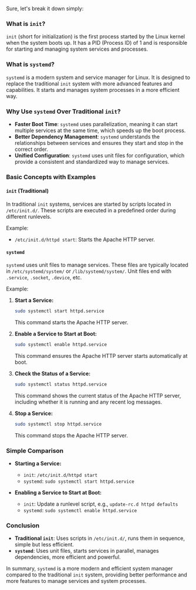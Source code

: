 Sure, let's break it down simply:

### What is `init`?

`init` (short for initialization) is the first process started by the Linux kernel when the system boots up. It has a PID (Process ID) of 1 and is responsible for starting and managing system services and processes.

### What is `systemd`?

`systemd` is a modern system and service manager for Linux. It is designed to replace the traditional `init` system with more advanced features and capabilities. It starts and manages system processes in a more efficient way.

### Why Use `systemd` Over Traditional `init`?

- **Faster Boot Time**: `systemd` uses parallelization, meaning it can start multiple services at the same time, which speeds up the boot process.
- **Better Dependency Management**: `systemd` understands the relationships between services and ensures they start and stop in the correct order.
- **Unified Configuration**: `systemd` uses unit files for configuration, which provide a consistent and standardized way to manage services.

### Basic Concepts with Examples

#### `init` (Traditional)

In traditional `init` systems, services are started by scripts located in `/etc/init.d/`. These scripts are executed in a predefined order during different runlevels.

Example:
- `/etc/init.d/httpd start`: Starts the Apache HTTP server.

#### `systemd`

`systemd` uses unit files to manage services. These files are typically located in `/etc/systemd/system/` or `/lib/systemd/system/`. Unit files end with `.service`, `.socket`, `.device`, etc.

Example:

1. **Start a Service:**
   ```bash
   sudo systemctl start httpd.service
   ```
   This command starts the Apache HTTP server.

2. **Enable a Service to Start at Boot:**
   ```bash
   sudo systemctl enable httpd.service
   ```
   This command ensures the Apache HTTP server starts automatically at boot.

3. **Check the Status of a Service:**
   ```bash
   sudo systemctl status httpd.service
   ```
   This command shows the current status of the Apache HTTP server, including whether it is running and any recent log messages.

4. **Stop a Service:**
   ```bash
   sudo systemctl stop httpd.service
   ```
   This command stops the Apache HTTP server.

### Simple Comparison

- **Starting a Service:**
  - `init`: `/etc/init.d/httpd start`
  - `systemd`: `sudo systemctl start httpd.service`

- **Enabling a Service to Start at Boot:**
  - `init`: Update a runlevel script, e.g., `update-rc.d httpd defaults`
  - `systemd`: `sudo systemctl enable httpd.service`

### Conclusion

- **Traditional `init`**: Uses scripts in `/etc/init.d/`, runs them in sequence, simple but less efficient.
- **`systemd`**: Uses unit files, starts services in parallel, manages dependencies, more efficient and powerful.

In summary, `systemd` is a more modern and efficient system manager compared to the traditional `init` system, providing better performance and more features to manage services and system processes.
